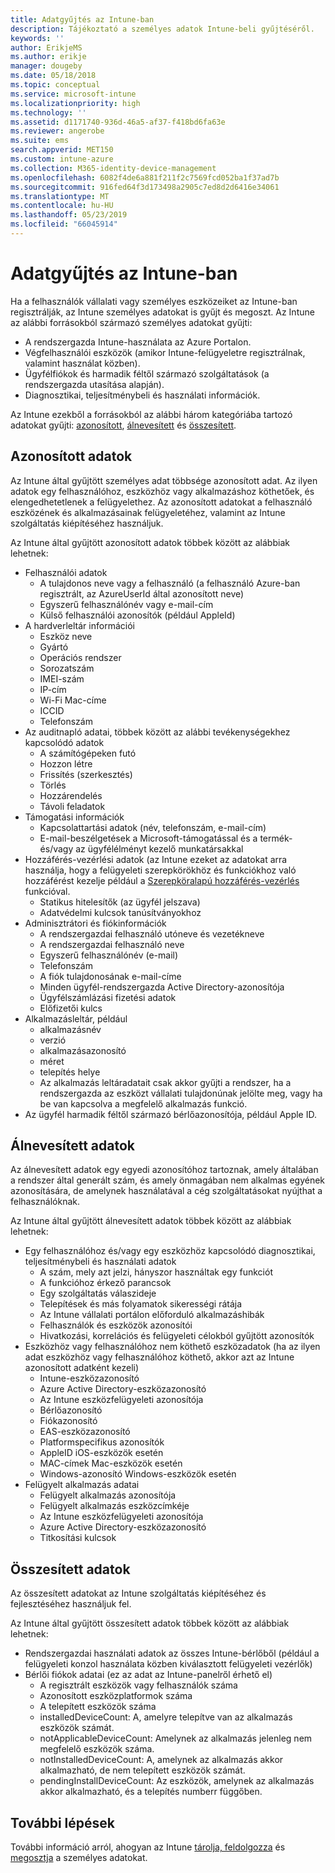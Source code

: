 ```yaml
---
title: Adatgyűjtés az Intune-ban
description: Tájékoztató a személyes adatok Intune-beli gyűjtéséről.
keywords: ''
author: ErikjeMS
ms.author: erikje
manager: dougeby
ms.date: 05/18/2018
ms.topic: conceptual
ms.service: microsoft-intune
ms.localizationpriority: high
ms.technology: ''
ms.assetid: d1171740-936d-46a5-af37-f418bd6fa63e
ms.reviewer: angerobe
ms.suite: ems
search.appverid: MET150
ms.custom: intune-azure
ms.collection: M365-identity-device-management
ms.openlocfilehash: 6082f4de6a881f211f2c7569fcd052ba1f37ad7b
ms.sourcegitcommit: 916fed64f3d173498a2905c7ed8d2d6416e34061
ms.translationtype: MT
ms.contentlocale: hu-HU
ms.lasthandoff: 05/23/2019
ms.locfileid: "66045914"
---
```

# <a name="data-collection-in-intune"></a>Adatgyűjtés az Intune-ban

Ha a felhasználók vállalati vagy személyes eszközeiket az Intune-ban regisztrálják, az Intune személyes adatokat is gyűjt és megoszt. Az Intune az alábbi forrásokból származó személyes adatokat gyűjti:

- A rendszergazda Intune-használata az Azure Portalon.
- Végfelhasználói eszközök (amikor Intune-felügyeletre regisztrálnak, valamint használat közben).
- Ügyfélfiókok és harmadik féltől származó szolgáltatások (a rendszergazda utasítása alapján).
- Diagnosztikai, teljesítménybeli és használati információk.

Az Intune ezekből a forrásokból az alábbi három kategóriába tartozó adatokat gyűjti: [azonosított](#identified-data), [álnevesített](#pseudonymized-data) és [összesített](#aggregated-data).

## <a name="identified-data"></a>Azonosított adatok

Az Intune által gyűjtött személyes adat többsége azonosított adat. Az ilyen adatok egy felhasználóhoz, eszközhöz vagy alkalmazáshoz köthetőek, és elengedhetetlenek a felügyelethez. Az azonosított adatokat a felhasználó eszközének és alkalmazásainak felügyeletéhez, valamint az Intune szolgáltatás kiépítéséhez használjuk.

Az Intune által gyűjtött azonosított adatok többek között az alábbiak lehetnek: 

- Felhasználói adatok
    - A tulajdonos neve vagy a felhasználó (a felhasználó Azure-ban regisztrált, az AzureUserId által azonosított neve)
    - Egyszerű felhasználónév vagy e-mail-cím
    - Külső felhasználói azonosítók (például AppleId)
- A hardverleltár információi
    - Eszköz neve
    - Gyártó
    - Operációs rendszer
    - Sorozatszám
    - IMEI-szám
    - IP-cím
    - Wi-Fi Mac-címe
    - ICCID
    - Telefonszám
- Az auditnapló adatai, többek között az alábbi tevékenységekhez kapcsolódó adatok
    - A számítógépeken futó
    - Hozzon létre
    - Frissítés (szerkesztés)
    - Törlés
    - Hozzárendelés
    - Távoli feladatok
- Támogatási információk
    - Kapcsolattartási adatok (név, telefonszám, e-mail-cím)
    - E-mail-beszélgetések a Microsoft-támogatással és a termék- és/vagy az ügyfélélményt kezelő munkatársakkal
- Hozzáférés-vezérlési adatok (az Intune ezeket az adatokat arra használja, hogy a felügyeleti szerepkörökhöz és funkciókhoz való hozzáférést kezelje például a [Szerepköralapú hozzáférés-vezérlés](role-based-access-control.md) funkcióval.
    - Statikus hitelesítők (az ügyfél jelszava)
    - Adatvédelmi kulcsok tanúsítványokhoz 
- Adminisztrátori és fiókinformációk
    - A rendszergazdai felhasználó utóneve és vezetékneve
    - A rendszergazdai felhasználó neve
    - Egyszerű felhasználónév (e-mail)
    - Telefonszám
    - A fiók tulajdonosának e-mail-címe
    - Minden ügyfél-rendszergazda Active Directory-azonosítója
    - Ügyfélszámlázási fizetési adatok
    - Előfizetői kulcs
- Alkalmazásleltár, például
    - alkalmazásnév
    - verzió
    - alkalmazásazonosító
    - méret
    - telepítés helye
    - Az alkalmazás leltáradatait csak akkor gyűjti a rendszer, ha a rendszergazda az eszközt vállalati tulajdonúnak jelölte meg, vagy ha be van kapcsolva a megfelelő alkalmazás funkció.  
- Az ügyfél harmadik féltől származó bérlőazonosítója, például Apple ID. 

## <a name="pseudonymized-data"></a>Álnevesített adatok

Az álnevesített adatok egy egyedi azonosítóhoz tartoznak, amely általában a rendszer által generált szám, és amely önmagában nem alkalmas egyének azonosítására, de amelynek használatával a cég szolgáltatásokat nyújthat a felhasználóknak. 

Az Intune által gyűjtött álnevesített adatok többek között az alábbiak lehetnek: 

- Egy felhasználóhoz és/vagy egy eszközhöz kapcsolódó diagnosztikai, teljesítménybeli és használati adatok
    - A szám, mely azt jelzi, hányszor használtak egy funkciót
    - A funkcióhoz érkező parancsok
    - Egy szolgáltatás válaszideje
    - Telepítések és más folyamatok sikerességi rátája
    - Az Intune vállalati portálon előforduló alkalmazáshibák
    - Felhasználók és eszközök azonosítói
    - Hivatkozási, korrelációs és felügyeleti célokból gyűjtött azonosítók 
- Eszközhöz vagy felhasználóhoz nem köthető eszközadatok (ha az ilyen adat eszközhöz vagy felhasználóhoz köthető, akkor azt az Intune azonosított adatként kezeli)
    - Intune-eszközazonosító
    - Azure Active Directory-eszközazonosító
    - Az Intune eszközfelügyeleti azonosítója
    - Bérlőazonosító
    - Fiókazonosító
    - EAS-eszközazonosító
    - Platformspecifikus azonosítók
    - AppleID iOS-eszközök esetén
    - MAC-címek Mac-eszközök esetén
    - Windows-azonosító Windows-eszközök esetén
- Felügyelt alkalmazás adatai
    - Felügyelt alkalmazás azonosítója
    - Felügyelt alkalmazás eszközcímkéje
    - Az Intune eszközfelügyeleti azonosítója
    - Azure Active Directory-eszközazonosító
    - Titkosítási kulcsok

## <a name="aggregated-data"></a>Összesített adatok

Az összesített adatokat az Intune szolgáltatás kiépítéséhez és fejlesztéséhez használjuk fel. 

Az Intune által gyűjtött összesített adatok többek között az alábbiak lehetnek: 

- Rendszergazdai használati adatok az összes Intune-bérlőből (például a felügyeleti konzol használata közben kiválasztott felügyeleti vezérlők)
- Bérlői fiókok adatai (ez az adat az Intune-panelről érhető el)
    - A regisztrált eszközök vagy felhasználók száma
    - Azonosított eszközplatformok száma  
    - A telepített eszközök száma
    - installedDeviceCount: A, amelyre telepítve van az alkalmazás eszközök számát.
    - notApplicableDeviceCount: Amelynek az alkalmazás jelenleg nem megfelelő eszközök száma.
    - notInstalledDeviceCount: A, amelynek az alkalmazás akkor alkalmazható, de nem telepített eszközök számát.
    - pendingInstallDeviceCount: Az eszközök, amelynek az alkalmazás akkor alkalmazható, és a telepítés numberr függőben.
    
## <a name="next-steps"></a>További lépések

További információ arról, ahogyan az Intune [tárolja, feldolgozza](privacy-data-store-process.md) és [megosztja](privacy-data-secure-share.md) a személyes adatokat. 
